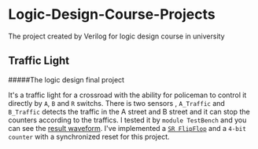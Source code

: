 # Logic-Design-Course-Projects

The project created by Verilog for logic design course in university

## Traffic Light
#####The logic design final project

It's a traffic light for a crossroad with the ability for policeman to control it directly by `A`, `B` and `R` switchs. There is two sensors , `A_Traffic` and `B_Traffic` detects the traffic in the A street and B street and it can stop the counters according to the traffics.
I tested it by `module TestBench` and you can see the [result waveform](https://github.com/1997alireza/Logic-Design-Course-Projects/blob/master/Traffic%20Light/waveform/waveform.png). 
I've implemented a [`SR FlipFlop`](https://en.wikipedia.org/wiki/Flip-flop_(electronics)) and a `4-bit counter` with a synchronized reset for this project.
  